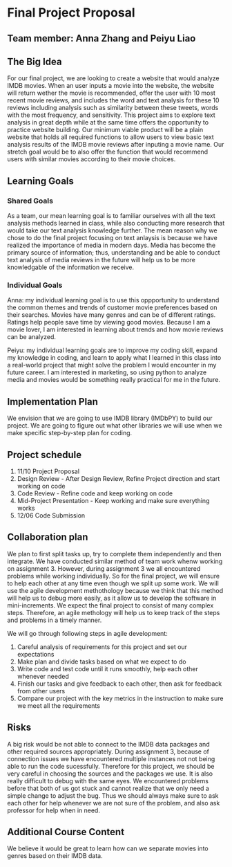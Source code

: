 # Final Project Proposal

## Team member: Anna Zhang and Peiyu Liao

## The Big Idea 


For our final project, we are looking to create a website that would analyze IMDB movies. When an user inputs a movie into the website, the website will return wether the movie is recommended, offer the user with 10 most recent movie reviews, and includes the word and text analysis for these 10 reviews including analysis such as similarity between these tweets, words with the most frequency, and sensitivity. This project aims to explore text analysis in great depth while at the same time offers the opportunity to practice website building. Our minimum viable product will be a plain website that holds all required functions to allow users to view basic text analysis results of the IMDB movie reviews after inputing a movie name. Our stretch goal would be to also offer the function that would recommend users with similar movies according to their movie choices.

## Learning Goals
### Shared Goals

As a team, our mean learning goal is to familiar ourselves with all the text analysis methods learned in class, while also conducting more research that would take our text analysis knowledge further. The mean reason why we chose to do the final project focusing on text anlaysis is because we have realized the importance of media in modern days. Media has become the primary source of information; thus, understanding and be able to conduct text analysis of media reviews in the future will help us to be more knowledgable of the information we receive.

### Individual Goals

Anna: my individual learning goal is to use this oppportunity to understand the common themes and trends of customer movie preferences based on their searches. Movies have many genres and can be of different ratings. Ratings help people save time by viewing good movies. Because I am a movie lover, I am interested in learning about trends and how movie reviews can be analyzed.

Peiyu: my individual learning goals are to improve my coding skill, expand my knowledge in coding, and learn to apply what I learned in this class into a real-world project that might solve the problem I would encounter in my future career. I am interested in marketing, so using python to analyze media and movies would be something really practical for me in the future.

## Implementation Plan

We envision that we are going to use IMDB library (IMDbPY) to build our project. We are going to figure out what other libraries we will use when we make specific step-by-step plan for coding.

## Project schedule 

1. 11/10 Project Proposal
2. Design Review - After Design Review, Refine Project direction and start working on code
3. Code Review - Refine code and keep working on code
4. Mid-Project Presentation - Keep working and make sure everything works
5. 12/06 Code Submission

## Collaboration plan

We plan to first split tasks up, try to complete them independently and then integrate. We have conducted similar method of team work whenw working on assignment 3. However, during assignment 3 we all encountered problems while working individually. So for the final project, we will ensure to help each other at any time even though we split up some work. We will use the agile development methothology because we think that this method will help us to debug more easily, as it allow us to develop the software in mini-increments. We expect the final project to consist of many complex steps. Therefore, an agile methology will help us to keep track of the steps and problems in a timely manner. 

We will go through following steps in agile development:
1. Careful analysis of requirements for this project and set our expectations
2. Make plan and divide tasks based on what we expect to do
3. Write code and test code until it runs smoothly, help each other whenever needed
4. Finish our tasks and give feedback to each other, then ask for feedback from other users
5. Compare our project with the key metrics in the instruction to make sure we meet all the requirements

## Risks

A big risk would be not able to connect to the IMDB data packages and other required sources appropriately. During assignment 3, because of connection issues we have encountered multiple instances not not being able to run the code sucessfully. Therefore for this project, we should be very careful in choosing the sources and the packages we use. It is also really difficult to debug with the same eyes. We encountered problems before that both of us got stuck and cannot realize that we only need a simple change to adjust the bug. Thus we should always make sure to ask each other for help whenever we are not sure of the problem, and also ask professor for help when in need. 

## Additional Course Content

We believe it would be great to learn how can we separate movies into genres based on their IMDB data.


